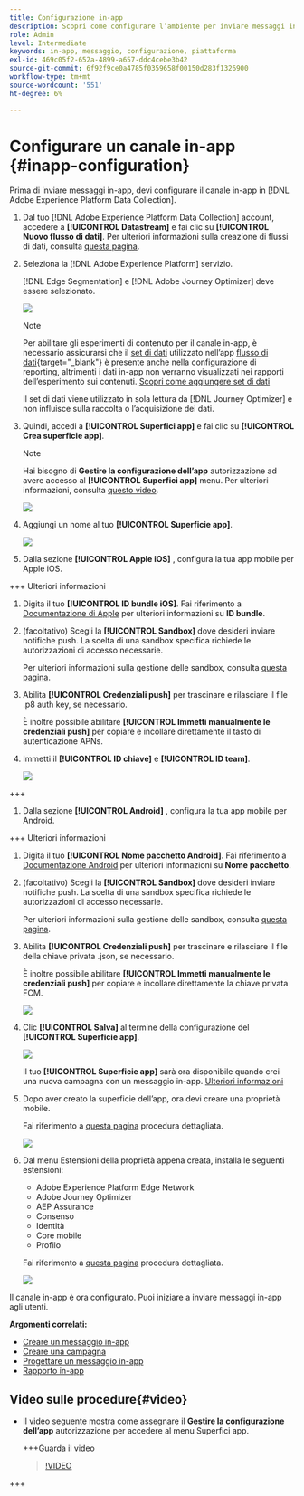 ```yaml
---
title: Configurazione in-app
description: Scopri come configurare l’ambiente per inviare messaggi in-app con Journey Optimizer
role: Admin
level: Intermediate
keywords: in-app, messaggio, configurazione, piattaforma
exl-id: 469c05f2-652a-4899-a657-ddc4cebe3b42
source-git-commit: 6f92f9ce0a4785f0359658f00150d283f1326900
workflow-type: tm+mt
source-wordcount: '551'
ht-degree: 6%

---
```


# Configurare un canale in-app {#inapp-configuration}

Prima di inviare messaggi in-app, devi configurare il canale in-app in [!DNL Adobe Experience Platform Data Collection].

1. Dal tuo [!DNL Adobe Experience Platform Data Collection] account, accedere a **[!UICONTROL Datastream]** e fai clic su **[!UICONTROL Nuovo flusso di dati]**. Per ulteriori informazioni sulla creazione di flussi di dati, consulta [questa pagina](https://experienceleague.adobe.com/docs/experience-platform/edge/datastreams/configure.html).

1. Seleziona la [!DNL Adobe Experience Platform] servizio.

   [!DNL Edge Segmentation] e [!DNL Adobe Journey Optimizer] deve essere selezionato.

   ![](assets/inapp_config_6.png)

   >[!NOTE]
   >
   >Per abilitare gli esperimenti di contenuto per il canale in-app, è necessario assicurarsi che il [set di dati](../data/get-started-datasets.md) utilizzato nell’app [flusso di dati](https://experienceleague.adobe.com/docs/experience-platform/datastreams/overview.html?lang=it){target="_blank"} è presente anche nella configurazione di reporting, altrimenti i dati in-app non verranno visualizzati nei rapporti dell’esperimento sui contenuti. [Scopri come aggiungere set di dati](../campaigns/reporting-configuration.md#add-datasets)
   >
   >Il set di dati viene utilizzato in sola lettura da [!DNL Journey Optimizer] e non influisce sulla raccolta o l’acquisizione dei dati.

1. Quindi, accedi a **[!UICONTROL Superfici app]** e fai clic su **[!UICONTROL Crea superficie app]**.

   >[!NOTE]
   >
   > Hai bisogno di **Gestire la configurazione dell’app** autorizzazione ad avere accesso al **[!UICONTROL Superfici app]** menu. Per ulteriori informazioni, consulta [questo video](#video).

   ![](assets/inapp_config_1.png)

1. Aggiungi un nome al tuo **[!UICONTROL Superficie app]**.

   ![](assets/inapp_config_2b.png)

1. Dalla sezione **[!UICONTROL Apple iOS]** , configura la tua app mobile per Apple iOS.

+++ Ulteriori informazioni

   1. Digita il tuo **[!UICONTROL ID bundle iOS]**. Fai riferimento a [Documentazione di Apple](https://developer.apple.com/documentation/appstoreconnectapi/bundle_ids) per ulteriori informazioni su **ID bundle**.

   1. (facoltativo) Scegli la **[!UICONTROL Sandbox]** dove desideri inviare notifiche push. La scelta di una sandbox specifica richiede le autorizzazioni di accesso necessarie.

      Per ulteriori informazioni sulla gestione delle sandbox, consulta [questa pagina](../administration/sandboxes.md#assign-sandboxes).

   1. Abilita **[!UICONTROL Credenziali push]** per trascinare e rilasciare il file .p8 auth key, se necessario.

      È inoltre possibile abilitare **[!UICONTROL Immetti manualmente le credenziali push]** per copiare e incollare direttamente il tasto di autenticazione APNs.

   1. Immetti il **[!UICONTROL ID chiave]** e **[!UICONTROL ID team]**.

      ![](assets/inapp_config_2.png)

+++

1. Dalla sezione **[!UICONTROL Android]** , configura la tua app mobile per Android.

+++ Ulteriori informazioni

   1. Digita il tuo **[!UICONTROL Nome pacchetto Android]**. Fai riferimento a [Documentazione Android](https://support.google.com/admob/answer/9972781?hl=en#:~:text=The%20package%20name%20of%20an,supported%20third%2Dparty%20Android%20stores) per ulteriori informazioni su **Nome pacchetto**.

   1. (facoltativo) Scegli la **[!UICONTROL Sandbox]** dove desideri inviare notifiche push. La scelta di una sandbox specifica richiede le autorizzazioni di accesso necessarie.

      Per ulteriori informazioni sulla gestione delle sandbox, consulta [questa pagina](../administration/sandboxes.md#assign-sandboxes).

   1. Abilita **[!UICONTROL Credenziali push]** per trascinare e rilasciare il file della chiave privata .json, se necessario.

      È inoltre possibile abilitare **[!UICONTROL Immetti manualmente le credenziali push]** per copiare e incollare direttamente la chiave privata FCM.

      ![](assets/inapp_config_7.png)

1. Clic **[!UICONTROL Salva]** al termine della configurazione del **[!UICONTROL Superficie app]**.

   ![](assets/inapp_config_3.png)

   Il tuo **[!UICONTROL Superficie app]** sarà ora disponibile quando crei una nuova campagna con un messaggio in-app. [Ulteriori informazioni](create-in-app.md)

1. Dopo aver creato la superficie dell’app, ora devi creare una proprietà mobile.

   Fai riferimento a [questa pagina](https://experienceleague.adobe.com/docs/experience-platform/tags/admin/companies-and-properties.html#for-mobile) procedura dettagliata.

   ![](assets/inapp_config_4.png)

1. Dal menu Estensioni della proprietà appena creata, installa le seguenti estensioni:

   * Adobe Experience Platform Edge Network
   * Adobe Journey Optimizer
   * AEP Assurance
   * Consenso
   * Identità
   * Core mobile
   * Profilo

   Fai riferimento a [questa pagina](https://experienceleague.adobe.com/docs/experience-platform/tags/ui/extensions/overview.html#add-a-new-extension) procedura dettagliata.

   ![](assets/inapp_config_5.png)

Il canale in-app è ora configurato. Puoi iniziare a inviare messaggi in-app agli utenti.

**Argomenti correlati:**

* [Creare un messaggio in-app](create-in-app.md)
* [Creare una campagna](../campaigns/create-campaign.md)
* [Progettare un messaggio in-app](design-in-app.md)
* [Rapporto in-app](../reports/campaign-global-report.md#inapp-report)


## Video sulle procedure{#video}

* Il video seguente mostra come assegnare il **Gestire la configurazione dell’app** autorizzazione per accedere al menu Superfici app.

  +++Guarda il video

  >[!VIDEO](https://video.tv.adobe.com/v/3421607)

+++


